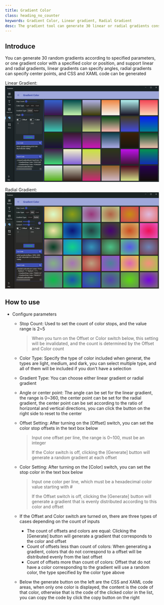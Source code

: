 ```yaml
---
title: Gradient Color
class: heading_no_counter
keywords: Gradient Color, Linear gradient, Radial Gradient
desc: The gradient tool can generate 30 linear or radial gradients consisting of a specified number of random colors, or you can specify a color or position to generate
---
```


## Introduce

You can generate 30 random gradients according to specified parameters, or one gradient color with a specified color or position, and support linear and radial gradients, linear gradients can specify angles, radial gradients can specify center points, and CSS and XAML code can be generated

Linear Gradient:
![](../../assets/images/ToolsSet/TSMGradient.png)

Radial Gradient:
![](../../assets/images/ToolsSet/TSMGradient1.png)

## How to use

* Configure parameters
  * Stop Count: Used to set the count of color stops, and the value range is 2~5
    > When you turn on the Offset or Color switch below, this setting will be invalidated, and the count is determined by the Offset and Color count
  * Color Type: Specify the type of color included when generat, the types are light, medium, and dark, you can select multiple type, and all of them will be included if you don't have a selection
  * Gradient Type: You can choose either linear gradient or radial gradient
  * Angle or center point: The angle can be set for the linear gradient, the range is 0~360, the center point can be set for the radial gradient, the center point can be set according to the ratio of horizontal and vertical directions, you can click the button on the right side to reset to the center
  * Offset Setting: After turning on the [Offset] switch, you can set the color stop offsets in the text box below
    > Input one offset per line, the range is 0~100, must be an integer
    >
    > If the Color switch is off, clicking the [Generate] button will generate a random gradient at each offset

  * Color Setting: After turning on the [Color] switch, you can set the stop color in the text box below
    > Input one color per line, which must be a hexadecimal color value starting with #
    >
    > If the Offset switch is off, clicking the [Generate] button will generate a gradient that is evenly distributed according to this color and offset
  
  * If the Offset and Color switch are turned on, there are three types of cases depending on the count of inputs
    * The count of offsets and colors are equal: Clicking the [Generate] button will generate a gradient that corresponds to the color and offset
    * Count of offsets less than count of colors: When generating a gradient, colors that do not correspond to a offset will be distributed evenly from the last offset
    * Count of offsets more than count of colors: Offset that do not have a color corresponding to the gradient will use a random color, the type specified by the color type above

  * Below the generate button on the left are the CSS and XAML code areas, when only one color is displayed, the content is the code of that color, otherwise that is the code of the clicked color in the list, you can copy the code by click the copy button on the right